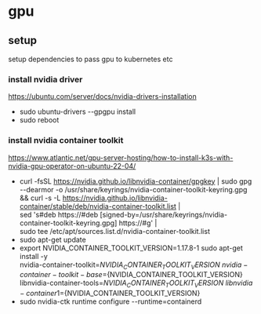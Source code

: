 # gpu

## setup
setup dependencies to pass gpu to kubernetes etc

### install nvidia driver
https://ubuntu.com/server/docs/nvidia-drivers-installation

* sudo ubuntu-drivers --gpgpu install 
* sudo reboot

### install nvidia container toolkit
https://www.atlantic.net/gpu-server-hosting/how-to-install-k3s-with-nvidia-gpu-operator-on-ubuntu-22-04/

* curl -fsSL https://nvidia.github.io/libnvidia-container/gpgkey | sudo gpg --dearmor -o /usr/share/keyrings/nvidia-container-toolkit-keyring.gpg \
  && curl -s -L https://nvidia.github.io/libnvidia-container/stable/deb/nvidia-container-toolkit.list | \
    sed 's#deb https://#deb [signed-by=/usr/share/keyrings/nvidia-container-toolkit-keyring.gpg] https://#g' | \
    sudo tee /etc/apt/sources.list.d/nvidia-container-toolkit.list
* sudo apt-get update
* export NVIDIA_CONTAINER_TOOLKIT_VERSION=1.17.8-1
  sudo apt-get install -y \
      nvidia-container-toolkit=${NVIDIA_CONTAINER_TOOLKIT_VERSION} \
      nvidia-container-toolkit-base=${NVIDIA_CONTAINER_TOOLKIT_VERSION} \
      libnvidia-container-tools=${NVIDIA_CONTAINER_TOOLKIT_VERSION} \
      libnvidia-container1=${NVIDIA_CONTAINER_TOOLKIT_VERSION}
* sudo nvidia-ctk runtime configure --runtime=containerd 